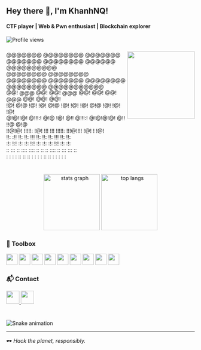 <h2 align="left">Hey there 👋, I'm KhanhNQ!</h2>
<h4 align="left">CTF player | Web & Pwn enthusiast | Blockchain explorer</h4>

<p align="left">
  <img src="https://komarev.com/ghpvc/?username=khanhnq1611&style=flat-square&color=blue" alt="Profile views" />
</p>

###

<img align="right" height="180" src="https://media.giphy.com/media/3o7aD2saalBwwftBIY/giphy.gif" />

<div align="left">
                                                                        
@@@@@@@   @@@@@@@@  @@@@@@@   @@@@@@@  @@@@@@@@   @@@@@@   @@@@@@@@@@   
@@@@@@@@  @@@@@@@@  @@@@@@@@  @@@@@@@  @@@@@@@@  @@@@@@@@  @@@@@@@@@@@  
@@!  @@@  @@!       @@!  @@@    @@!    @@!       @@!  @@@  @@! @@! @@!  
!@!  @!@  !@!       !@!  @!@    !@!    !@!       !@!  @!@  !@! !@! !@!  
@!@!!@!   @!!!:!    @!@  !@!    @!!    @!!!:!    @!@!@!@!  @!! !!@ @!@  
!!@!@!    !!!!!:    !@!  !!!    !!!    !!!!!:    !!!@!!!!  !@!   ! !@!  
!!: :!!   !!:       !!:  !!!    !!:    !!:       !!:  !!!  !!:     !!:  
:!:  !:!  :!:       :!:  !:!    :!:    :!:       :!:  !:!  :!:     :!:  
::   :::   :: ::::   :::: ::     ::     :: ::::  ::   :::  :::     ::   
 :   : :  : :: ::   :: :  :      :     : :: ::    :   : :   :      :    
                                                                        
</div>

###

<br>

<div align="center">
  <img src="https://github-readme-stats.vercel.app/api?username=khanhnq1611&hide_title=false&hide_rank=false&show_icons=true&include_all_commits=true&count_private=true&theme=tokyonight&locale=en&hide_border=false" height="150" alt="stats graph" />
  <img src="https://github-readme-stats.vercel.app/api/top-langs?username=khanhnq1611&layout=compact&langs_count=6&theme=tokyonight&hide_border=false" height="150" alt="top langs" />
</div>

###

<h3 align="left">🧰 Toolbox</h3>

<div align="left">
  <img src="https://cdn.jsdelivr.net/gh/devicons/devicon/icons/javascript/javascript-original.svg" height="30" />
  <img src="https://cdn.jsdelivr.net/gh/devicons/devicon/icons/typescript/typescript-original.svg" height="30" />
  <img src="https://cdn.jsdelivr.net/gh/devicons/devicon/icons/react/react-original.svg" height="30" />
  <img src="https://cdn.jsdelivr.net/gh/devicons/devicon/icons/python/python-original.svg" height="30" />
  <img src="https://cdn.jsdelivr.net/gh/devicons/devicon/icons/cplusplus/cplusplus-original.svg" height="30" />
  <img src="https://cdn.jsdelivr.net/gh/devicons/devicon/icons/php/php-original.svg" height="30" />
  <img src="https://cdn.jsdelivr.net/gh/devicons/devicon/icons/html5/html5-original.svg" height="30" />
  <img src="https://cdn.jsdelivr.net/gh/devicons/devicon/icons/css3/css3-original.svg" height="30" />
  <img src="https://cdn.jsdelivr.net/gh/devicons/devicon/icons/linux/linux-original.svg" height="30" />
</div>

###

<h3 align="left">📬 Contact</h3>

<div align="left">
  <a href="mailto:ngqkhanh.cyber@gmail.com" target="_blank">
    <img src="https://img.shields.io/badge/Gmail-D14836?style=for-the-badge&logo=gmail&logoColor=white" height="35" />
  </a>
  <a href="https://www.linkedin.com/in/ngqkhanh" target="_blank">
    <img src="https://img.shields.io/badge/LinkedIn-0077B5?style=for-the-badge&logo=linkedin&logoColor=white" height="35" />
  </a>
</div>

###

<br clear="both">

<img src="https://raw.githubusercontent.com/khanhnq1611/khanhnq1611/output/snake.svg" alt="Snake animation" />

---

🕶️ *Hack the planet, responsibly.*

